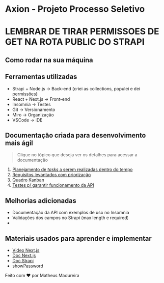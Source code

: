 # Axion - Projeto Processo Seletivo

# LEMBRAR DE TIRAR PERMISSOES DE GET NA ROTA PUBLIC DO STRAPI

## Como rodar na sua máquina

## Ferramentas utilizadas
- Strapi + Node.js -> Back-end (criei as collections, populei e dei permissões)
- React + Next.js -> Front-end
- Insomnia -> Testes
- Git -> Versionamento
- Miro -> Organização
- VSCode -> IDE

## Documentação criada para desenvolvimento mais ágil
> Clique no tópico que deseja ver os detalhes para acessar a documentação

1. [Planejamento de *tasks* a serem realizadas dentro do tempo](./docs-backlog/tasks-plan.md)
2. [Requisitos levantados com priorização](./docs-backlog/requisitos.md)
3. [Quadro Kanban](./docs-backlog/kanban.md)
4. [Testes p/ garantir funcionamento da API](./docs-backlog/testes.md)

## Melhorias adicionadas
- Documentação da API com exemplos de uso no Insomnia
- Validações dos campos no Strapi (max length e required)
- 

## Materiais usados para aprender e implementar
- [Video Next.js](https://www.youtube.com/watch?v=843nec-IvW0)
- [Doc Next.js](https://nextjs.org/docs/app/getting-started)
- [Doc Strapi](https://docs.strapi.io/)
- [showPassword](https://everythingcs.dev/blog/show-and-hide-password-next-js-react-js/)

Feito com ❤️ por Matheus Madureira